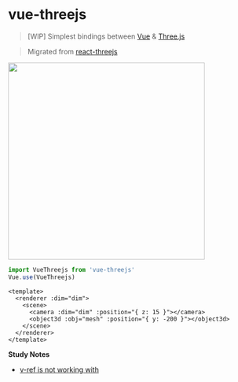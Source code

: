 # vue-threejs

> [WIP] Simplest bindings between [Vue][react] & [Three.js][threejs]

> Migrated from [react-threejs](https://github.com/fritx/react-threejs)

<img width="400" src="https://github.com/fritx/react-threejs/raw/dev/debugging.jpg">

```js
import VueThreejs from 'vue-threejs'
Vue.use(VueThreejs)
```

```vue
<template>
  <renderer :dim="dim">
    <scene>
      <camera :dim="dim" :position="{ z: 15 }"></camera>
      <object3d :obj="mesh" :position="{ y: -200 }"></object3d>
    </scene>
  </renderer>
</template>
```

**Study Notes**

- [v-ref is not working with <template> element](https://github.com/vuejs/vue/issues/681#issuecomment-75802646)
- [Can I use a compoent inherit other compoent?](https://github.com/vuejs/Discussion/issues/354#issuecomment-133019536)

[react-threejs]: https://github.com/fritx/react-threejs
[react]: https://github.com/facebook/react
[threejs]: https://github.com/mrdoob/three.js
